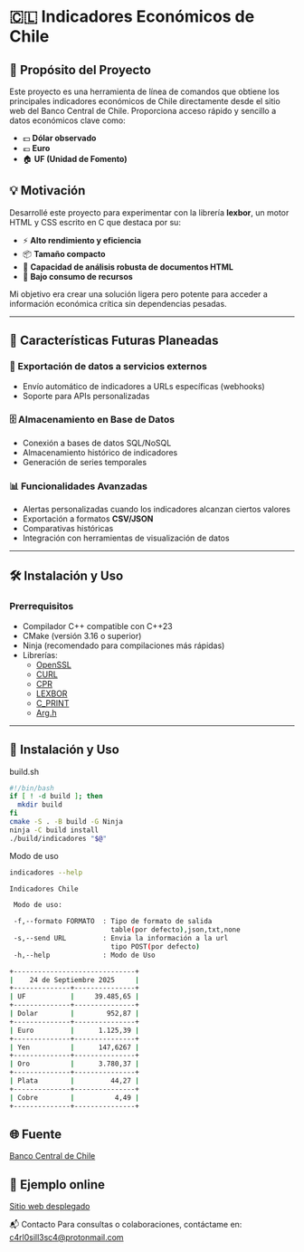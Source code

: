 # 🇨🇱 Indicadores Económicos de Chile

## 📌 Propósito del Proyecto
Este proyecto es una herramienta de línea de comandos que obtiene los principales indicadores económicos de Chile directamente desde el sitio web del Banco Central de Chile. Proporciona acceso rápido y sencillo a datos económicos clave como:

- 💵 **Dólar observado**
- 💶 **Euro**
- 🏠 **UF (Unidad de Fomento)**

## 💡 Motivación
Desarrollé este proyecto para experimentar con la librería **lexbor**, un motor HTML y CSS escrito en C que destaca por su:

- ⚡ **Alto rendimiento y eficiencia**
- 📦 **Tamaño compacto**
- 🧠 **Capacidad de análisis robusta de documentos HTML**
- 🌱 **Bajo consumo de recursos**

Mi objetivo era crear una solución ligera pero potente para acceder a información económica crítica sin dependencias pesadas.

---

## 🔮 Características Futuras Planeadas
### 🚀 Exportación de datos a servicios externos
- Envío automático de indicadores a URLs específicas (webhooks)
- Soporte para APIs personalizadas

### 🗄️ Almacenamiento en Base de Datos
- Conexión a bases de datos SQL/NoSQL
- Almacenamiento histórico de indicadores
- Generación de series temporales

### 📊 Funcionalidades Avanzadas
- Alertas personalizadas cuando los indicadores alcanzan ciertos valores
- Exportación a formatos **CSV/JSON**
- Comparativas históricas
- Integración con herramientas de visualización de datos

---

## 🛠️ Instalación y Uso

### **Prerrequisitos**
- Compilador C++ compatible con C++23
- CMake (versión 3.16 o superior)
- Ninja (recomendado para compilaciones más rápidas)
- Librerías:
  - [OpenSSL](https://github.com/openssl/openssl)
  - [CURL](https://curl.se/)
  - [CPR](https://github.com/libcpr/cpr)
  - [LEXBOR](https://lexbor.com/)
  - [C_PRINT](https://github.com/carlos-sweb/c_print)
  - [Arg.h](https://github.com/adishavit/argh)

---

## 📄 Instalación y Uso
build.sh
```sh
#!/bin/bash
if [ ! -d build ]; then
  mkdir build
fi
cmake -S . -B build -G Ninja
ninja -C build install
./build/indicadores "$@"
```
Modo de uso

```sh
indicadores --help
```
```sh
Indicadores Chile

 Modo de uso:

 -f,--formato FORMATO  : Tipo de formato de salida
                         table(por defecto),json,txt,none
 -s,--send URL         : Envia la información a la url
                         tipo POST(por defecto)
 -h,--help             : Modo de Uso

```


```sh
+------------------------------+
|    24 de Septiembre 2025     |
+--------------+---------------+
| UF           |     39.485,65 |
+--------------+---------------+
| Dolar        |        952,87 |
+--------------+---------------+
| Euro         |      1.125,39 |
+--------------+---------------+
| Yen          |      147,6267 |
+--------------+---------------+
| Oro          |      3.780,37 |
+--------------+---------------+
| Plata        |         44,27 |
+--------------+---------------+
| Cobre        |          4,49 |
+--------------+---------------+
```

## 🌐 Fuente

[Banco Central de Chile](https://www.bcentral.cl)

## 👀 Ejemplo online

[Sitio web desplegado](https://indicadores-chile.netlify.app/)

📬 Contacto
Para consultas o colaboraciones, contáctame en:
c4rl0sill3sc4@protonmail.com
